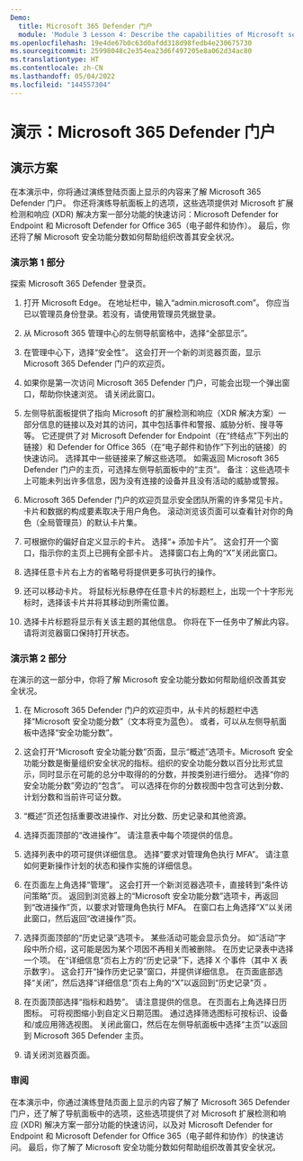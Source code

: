 ```yaml
---
Demo:
  title: Microsoft 365 Defender 门户
  module: 'Module 3 Lesson 4: Describe the capabilities of Microsoft security solutions: Describe threat protection with Microsoft 365 Defender'
ms.openlocfilehash: 19e4de67b0c63d0afdd318d98fedb4e230675730
ms.sourcegitcommit: 25998048c2e354ea23d6f497205e8a062d34ac80
ms.translationtype: HT
ms.contentlocale: zh-CN
ms.lasthandoff: 05/04/2022
ms.locfileid: "144557304"
---
```

# <a name="demo-the-microsoft-365-defender-portal"></a>演示：Microsoft 365 Defender 门户

## <a name="demo-scenario"></a>演示方案

在本演示中，你将通过演练登陆页面上显示的内容来了解 Microsoft 365 Defender 门户。 你还将演练导航面板上的选项，这些选项提供对 Microsoft 扩展检测和响应 (XDR) 解决方案一部分功能的快速访问：Microsoft Defender for Endpoint 和 Microsoft Defender for Office 365（电子邮件和协作）。  最后，你还将了解 Microsoft 安全功能分数如何帮助组织改善其安全状况。

### <a name="demo-part-1"></a>演示第 1 部分

探索 Microsoft 365 Defender 登录页。

1. 打开 Microsoft Edge。 在地址栏中，输入“admin.microsoft.com”。  你应当已以管理员身份登录。若没有，请使用管理员凭据登录。

1. 从 Microsoft 365 管理中心的左侧导航窗格中，选择“全部显示”。

1. 在管理中心下，选择“安全性”。  这会打开一个新的浏览器页面，显示 Microsoft 365 Defender 门户的欢迎页。  

1. 如果你是第一次访问 Microsoft 365 Defender 门户，可能会出现一个弹出窗口，帮助你快速浏览。  请关闭此窗口。

1. 左侧导航面板提供了指向 Microsoft 的扩展检测和响应（XDR 解决方案）一部分信息的链接以及对其的访问，其中包括事件和警报、威胁分析、搜寻等等。  它还提供了对 Microsoft Defender for Endpoint（在“终结点”下列出的链接）和 Defender for Office 365（在“电子邮件和协作”下列出的链接）的快速访问。  选择其中一些链接来了解这些选项。  如需返回 Microsoft 365 Defender 门户的主页，可选择左侧导航面板中的“主页”。  备注：这些选项卡上可能未列出许多信息，因为没有连接的设备并且没有活动的威胁或警报。

1. Microsoft 365 Defender 门户的欢迎页显示安全团队所需的许多常见卡片。 卡片和数据的构成要素取决于用户角色。 滚动浏览该页面可以查看针对你的角色（全局管理员）的默认卡片集。

1. 可根据你的偏好自定义显示的卡片。  选择“+ 添加卡片”。 这会打开一个窗口，指示你的主页上已拥有全部卡片。  选择窗口右上角的“X”关闭此窗口。

1. 选择任意卡片右上方的省略号将提供更多可执行的操作。  

1. 还可以移动卡片。 将鼠标光标悬停在任意卡片的标题栏上，出现一个十字形光标时，选择该卡片并将其移动到所需位置。

1. 选择卡片标题将显示有关该主题的其他信息。 你将在下一任务中了解此内容。  请将浏览器窗口保持打开状态。

### <a name="demo-part-2"></a>演示第 2 部分

在演示的这一部分中，你将了解 Microsoft 安全功能分数如何帮助组织改善其安全状况。

1. 在 Microsoft 365 Defender 门户的欢迎页中，从卡片的标题栏中选择“Microsoft 安全功能分数”（文本将变为蓝色）。  或者，可以从左侧导航面板中选择“安全功能分数”。

1. 这会打开“Microsoft 安全功能分数”页面，显示“概述”选项卡。Microsoft 安全功能分数是衡量组织安全状况的指标。组织的安全功能分数以百分比形式显示，同时显示在可能的总分中取得的的分数，并按类别进行细分。 选择“你的安全功能分数”旁边的“包含”。 可以选择在你的分数视图中包含可达到分数、计划分数和当前许可证分数。

1. “概述”页还包括重要改进操作、对比分数、历史记录和其他资源。

1. 选择页面顶部的“改进操作”。  请注意表中每个项提供的信息。  

1. 选择列表中的项可提供详细信息。  选择“要求对管理角色执行 MFA”。  请注意如何更新操作计划的状态和操作实施的详细信息。

1. 在页面左上角选择“管理”。  这会打开一个新浏览器选项卡，直接转到“条件访问策略”页。  返回到浏览器上的“Microsoft 安全功能分数”选项卡，再返回到“改进操作”页，以要求对管理角色执行 MFA。 在窗口右上角选择“X”以关闭此窗口，然后返回“改进操作”页。

1. 选择页面顶部的“历史记录”选项卡。  某些活动可能会显示负分。  如“活动”字段中所介绍，这可能是因为某个项因不再相关而被删除。  在历史记录表中选择一个项。  在“详细信息”页右上方的“历史记录”下，选择 X 个事件（其中 X 表示数字）。  这会打开“操作历史记录”窗口，并提供详细信息。  在页面底部选择“关闭”，然后选择“详细信息”页右上角的“X”以返回到“历史记录”页 。

1. 在页面顶部选择“指标和趋势”。  请注意提供的信息。  在页面右上角选择日历图标。  可将视图缩小到自定义日期范围。  通过选择筛选图标可按标识、设备和/或应用筛选视图。  关闭此窗口，然后在左侧导航面板中选择“主页”以返回到 Microsoft 365 Defender 主页。

1. 请关闭浏览器页面。

### <a name="review"></a>审阅

在本演示中，你通过演练登陆页面上显示的内容了解了 Microsoft 365 Defender 门户，还了解了导航面板中的选项，这些选项提供了对 Microsoft 扩展检测和响应 (XDR) 解决方案一部分功能的快速访问，以及对 Microsoft Defender for Endpoint 和 Microsoft Defender for Office 365（电子邮件和协作）的快速访问。  最后，你了解了 Microsoft 安全功能分数如何帮助组织改善其安全状况。
